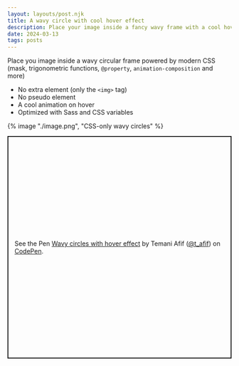 ```yaml
---
layout: layouts/post.njk
title: A wavy circle with cool hover effect
description: Place your image inside a fancy wavy frame with a cool hover effect
date: 2024-03-13
tags: posts
---
```


Place you image inside a wavy circular frame powered by modern CSS (mask, trigonometric functions, `@property`, `animation-composition` and more)
* No extra element (only the `<img>` tag)
* No pseudo element 
* A cool animation on hover
* Optimized with Sass and CSS variables

{% image "./image.png", "CSS-only wavy circles" %}


<p class="codepen" data-height="500" data-default-tab="result" data-slug-hash="abxZaXm" data-preview="true" data-user="t_afif" style="height: 500px; box-sizing: border-box; display: flex; align-items: center; justify-content: center; border: 2px solid; margin: 1em 0; padding: 1em;">
  <span>See the Pen <a href="https://codepen.io/t_afif/pen/abxZaXm">
  Wavy circles with hover effect</a> by Temani Afif (<a href="https://codepen.io/t_afif">@t_afif</a>)
  on <a href="https://codepen.io">CodePen</a>.</span>
</p>
<script async src="https://cpwebassets.codepen.io/assets/embed/ei.js"></script>